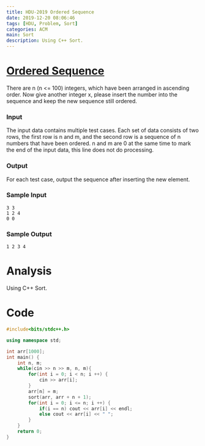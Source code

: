 ```yaml
---
title: HDU-2019 Ordered Sequence
date: 2019-12-20 08:06:46
tags: [HDU, Problem, Sort]
categories: ACM
main: Sort
description: Using C++ Sort.
---
```


# [Ordered Sequence](http://acm.hdu.edu.cn/showproblem.php?pid=2019)

There are n (n <= 100) integers, which have been arranged in ascending order. Now give another integer x, please insert the number into the sequence and keep the new sequence still ordered.

<!--more-->

### Input

The input data contains multiple test cases. Each set of data consists of two rows, the first row is n and m, and the second row is a sequence of n numbers that have been ordered. n and m are 0 at the same time to mark the end of the input data, this line does not do processing.

### Output

For each test case, output the sequence after inserting the new element.

### Sample Input

```
3 3
1 2 4
0 0
```

### Sample Output

```
1 2 3 4
```

# Analysis

Using C++ Sort.

# Code

```c++
#include<bits/stdc++.h>

using namespace std;

int arr[1000];
int main() {
	int n, m;
	while(cin >> n >> m, n, m){
		for(int i = 0; i < n; i ++) {
			cin >> arr[i];
		}
		arr[n] = m;
		sort(arr, arr + n + 1);
		for(int i = 0; i <= n; i ++) {
			if(i == n) cout << arr[i] << endl;
			else cout << arr[i] << " ";
		}
	}
	return 0;
}
```